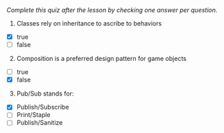 *Complete this quiz after the lesson by checking one answer per question.*

1. Classes rely on inheritance to ascribe to behaviors

- [x] true
- [ ] false

2. Composition is a preferred design pattern for game objects

- [ ] true
- [x] false

3. Pub/Sub stands for:
   
- [x] Publish/Subscribe
- [ ] Print/Staple
- [ ] Publish/Sanitize

